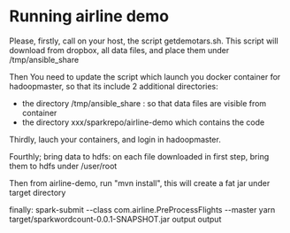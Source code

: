 Running airline demo
=================

Please, firstly, call on your host, the script getdemotars.sh. This script will download from dropbox, all data files, and place them under /tmp/ansible_share



Then You need to update the script which launch you docker container for hadoopmaster, so that its include 2 additional directories:

* the directory /tmp/ansible_share : so that data files are visible from container
* the directory xxx/sparkrepo/airline-demo which contains the code


Thirdly, lauch your containers, and login in hadoopmaster.

Fourthly; bring data to hdfs:
on each file downloaded in first step, bring them to hdfs under /user/root

Then from airline-demo, run "mvn install", this will create a fat jar under target directory

finally:
spark-submit --class com.airline.PreProcessFlights --master yarn target/sparkwordcount-0.0.1-SNAPSHOT.jar output output

